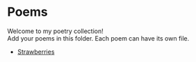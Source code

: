 # Poems

Welcome to my poetry collection!  
Add your poems in this folder. Each poem can have its own file.

<!-- List your poems here -->
- [Strawberries](Strawberries.md)
